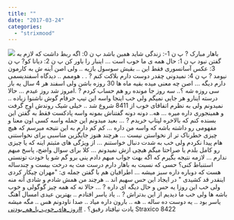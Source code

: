 ```yaml
---
title: ""
date: "2017-03-24"
categories: 
  - "strixmood"
---
```


[![](http://localhost/wp-content/uploads/2017/06/85888-259x300.png)](http://localhost/wp-content/uploads/2017/06/85888.png) باهار مبارک ? پ ن 1-: زندگی شاید همین باشد پ ن 0: اگه ربط داشت که لازم به گفتن نبود پ ن 1: حال همه ی ما خوب است ... اینبار را باور کن پ ن 2: دیانا کو? پ ن 3: عکس آسانسوری فقط این .. بقیش سوسول بازیه .. ولی اصن آینه ش به کارمون نیومد ? پ ن 4: نمیدونی چقدر دوست دارم بلاکت کنم ? . . هوممم .. دیدگاه اسفندیسمی دارم دیگه ... اصن چه معنی میده بقیه ماه ها 30 روزه باشن ولی اسفند هر 4 سال یه بار سی روزه شه ؟.. سه روز جا مونده رو هم حساب کردم ? .امروز شد روز عیدم ... حالا درسته اینارو هر جایی نمیگم ولی خب اینجا واسه این تیپ حرفام گوش ناشنوا زیاده .. نمیدونم ولی به نظرم اتفاقای خوب از 8411 شروع شد .. خیلی شیک روندش اوج گرفت و همینجوری داره میره ... هه.. دونه دونه گفتناش بمونه واسه پادکست فقط به گفتن این بسنده کنم که بالاخره لپتاپ خریدم ? ... بعید میدونم این جمله واسه کسی اون معنا و مفهومی رو داشته باشه که واسه من داره ... کم کم دارم به این نتیجه میرسم که هیچ چیزی خطرناک تر از نخواستن نیست ... هرچند هنوز جایگزین مناسبی برای نخواستنی هام پیدا نکردم ولی خب به شدت دنبال خواستنم ... از ویژگی های مثبتم اینه که یا چیزی رو کامل بلدم یا صراحتا میگم هیچی ازش نمیدونم ... کلا برای سوال واضح، پاسخ مبهم ندارم ... لازمه نتیجه بگیرم که اگه بهت جواب مبهم دادم ینی برو گم شو یا خودت تونستی استنباط کنی؟ حسی که نسبت به باهار دارم درست مث یه درخت بیست و چندساله هست که دوباره داره سبز میشه ... اطرافیان هم با گفتن جمله ی: "مهران چیکار کردی اینقدر قد کشیدی " در ایجاد این حس سهیم اند .. هرچند من همش شادم و شادی آنه منه ولی خب این روزا یه حس و حال دیگه ای داره ? ... حالا نه که همه چیز گوگولی و خوب باشه ها ولی خب ما دیدیم از این بدتراش ? .. یاد یاسر افتادم .. بهترین عیدی امسال آهنگ یاسر بود .. یه دوست ده ساله .. هه .. بارون داره میاد .. صدا ناودونم هس .. مگه میشه یادت نیافتاد رفیق؟ . [#روز\_های\_خوب\_با\_هم\_بودنی](https://www.instagram.com/explore/tags/%D8%B1%D9%88%D8%B2_%D9%87%D8%A7%DB%8C_%D8%AE%D9%88%D8%A8_%D8%A8%D8%A7_%D9%87%D9%85_%D8%A8%D9%88%D8%AF%D9%86%DB%8C/) Straxico 8422
